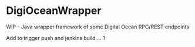 # DigiOceanWrapper
WIP - Java wrapper framework of some Digital Ocean RPC/REST endpoints

Add to trigger push and jenkins build ... 1
